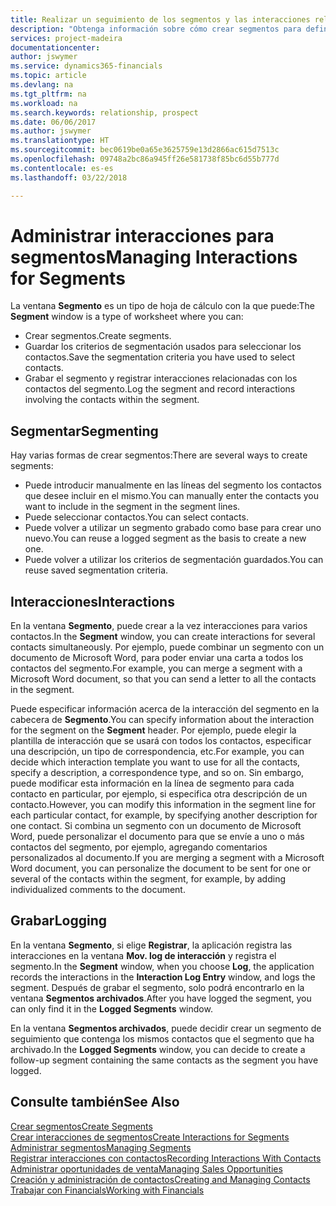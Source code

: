```yaml
---
title: Realizar un seguimiento de los segmentos y las interacciones relacionadas | Documentos de Microsoft
description: "Obtenga información sobre cómo crear segmentos para definir grupos de contactos y especificar interacciones para los segmentos."
services: project-madeira
documentationcenter: 
author: jswymer
ms.service: dynamics365-financials
ms.topic: article
ms.devlang: na
ms.tgt_pltfrm: na
ms.workload: na
ms.search.keywords: relationship, prospect
ms.date: 06/06/2017
ms.author: jswymer
ms.translationtype: HT
ms.sourcegitcommit: bec0619be0a65e3625759e13d2866ac615d7513c
ms.openlocfilehash: 09748a2bc86a945ff26e581738f85bc6d55b777d
ms.contentlocale: es-es
ms.lasthandoff: 03/22/2018

---
```

# <a name="managing-interactions-for-segments"></a><span data-ttu-id="cd110-103">Administrar interacciones para segmentos</span><span class="sxs-lookup"><span data-stu-id="cd110-103">Managing Interactions for Segments</span></span>
<span data-ttu-id="cd110-104">La ventana **Segmento** es un tipo de hoja de cálculo con la que puede:</span><span class="sxs-lookup"><span data-stu-id="cd110-104">The **Segment** window is a type of worksheet where you can:</span></span>

* <span data-ttu-id="cd110-105">Crear segmentos.</span><span class="sxs-lookup"><span data-stu-id="cd110-105">Create segments.</span></span>
* <span data-ttu-id="cd110-106">Guardar los criterios de segmentación usados para seleccionar los contactos.</span><span class="sxs-lookup"><span data-stu-id="cd110-106">Save the segmentation criteria you have used to select contacts.</span></span>
* <span data-ttu-id="cd110-107">Grabar el segmento y registrar interacciones relacionadas con los contactos del segmento.</span><span class="sxs-lookup"><span data-stu-id="cd110-107">Log the segment and record interactions involving the contacts within the segment.</span></span>

## <a name="segmenting"></a><span data-ttu-id="cd110-108">Segmentar</span><span class="sxs-lookup"><span data-stu-id="cd110-108">Segmenting</span></span>
<span data-ttu-id="cd110-109">Hay varias formas de crear segmentos:</span><span class="sxs-lookup"><span data-stu-id="cd110-109">There are several ways to create segments:</span></span>

* <span data-ttu-id="cd110-110">Puede introducir manualmente en las líneas del segmento los contactos que desee incluir en el mismo.</span><span class="sxs-lookup"><span data-stu-id="cd110-110">You can manually enter the contacts you want to include in the segment in the segment lines.</span></span>
* <span data-ttu-id="cd110-111">Puede seleccionar contactos.</span><span class="sxs-lookup"><span data-stu-id="cd110-111">You can select contacts.</span></span>
* <span data-ttu-id="cd110-112">Puede volver a utilizar un segmento grabado como base para crear uno nuevo.</span><span class="sxs-lookup"><span data-stu-id="cd110-112">You can reuse a logged segment as the basis to create a new one.</span></span>
* <span data-ttu-id="cd110-113">Puede volver a utilizar los criterios de segmentación guardados.</span><span class="sxs-lookup"><span data-stu-id="cd110-113">You can reuse saved segmentation criteria.</span></span>

## <a name="interactions"></a><span data-ttu-id="cd110-114">Interacciones</span><span class="sxs-lookup"><span data-stu-id="cd110-114">Interactions</span></span>
<span data-ttu-id="cd110-115">En la ventana **Segmento**, puede crear a la vez interacciones para varios contactos.</span><span class="sxs-lookup"><span data-stu-id="cd110-115">In the **Segment** window, you can create interactions for several contacts simultaneously.</span></span> <span data-ttu-id="cd110-116">Por ejemplo, puede combinar un segmento con un documento de Microsoft Word, para poder enviar una carta a todos los contactos del segmento.</span><span class="sxs-lookup"><span data-stu-id="cd110-116">For example, you can merge a segment with a Microsoft Word document, so that you can send a letter to all the contacts in the segment.</span></span>

<span data-ttu-id="cd110-117">Puede especificar información acerca de la interacción del segmento en la cabecera de **Segmento**.</span><span class="sxs-lookup"><span data-stu-id="cd110-117">You can specify information about the interaction for the segment on the **Segment** header.</span></span> <span data-ttu-id="cd110-118">Por ejemplo, puede elegir la plantilla de interacción que se usará con todos los contactos, especificar una descripción, un tipo de correspondencia, etc.</span><span class="sxs-lookup"><span data-stu-id="cd110-118">For example, you can decide which interaction template you want to use for all the contacts, specify a description, a correspondence type, and so on.</span></span> <span data-ttu-id="cd110-119">Sin embargo, puede modificar esta información en la línea de segmento para cada contacto en particular, por ejemplo, si especifica otra descripción de un contacto.</span><span class="sxs-lookup"><span data-stu-id="cd110-119">However, you can modify this information in the segment line for each particular contact, for example, by specifying another description for one contact.</span></span> <span data-ttu-id="cd110-120">Si combina un segmento con un documento de Microsoft Word, puede personalizar el documento para que se envíe a uno o más contactos del segmento, por ejemplo, agregando comentarios personalizados al documento.</span><span class="sxs-lookup"><span data-stu-id="cd110-120">If you are merging a segment with a Microsoft Word document, you can personalize the document to be sent for one or several of the contacts within the segment, for example, by adding individualized comments to the document.</span></span>

## <a name="logging"></a><span data-ttu-id="cd110-121">Grabar</span><span class="sxs-lookup"><span data-stu-id="cd110-121">Logging</span></span>
<span data-ttu-id="cd110-122">En la ventana **Segmento**, si elige **Registrar**, la aplicación registra las interacciones en la ventana **Mov. log de interacción** y registra el segmento.</span><span class="sxs-lookup"><span data-stu-id="cd110-122">In the **Segment** window, when you choose **Log**, the application records the interactions in the **Interaction Log Entry** window, and logs the segment.</span></span> <span data-ttu-id="cd110-123">Después de grabar el segmento, solo podrá encontrarlo en la ventana **Segmentos archivados**.</span><span class="sxs-lookup"><span data-stu-id="cd110-123">After you have logged the segment, you can only find it in the **Logged Segments** window.</span></span>

<span data-ttu-id="cd110-124">En la ventana **Segmentos archivados**, puede decidir crear un segmento de seguimiento que contenga los mismos contactos que el segmento que ha archivado.</span><span class="sxs-lookup"><span data-stu-id="cd110-124">In the **Logged Segments** window, you can decide to create a follow-up segment containing the same contacts as the segment you have logged.</span></span>

## <a name="see-also"></a><span data-ttu-id="cd110-125">Consulte también</span><span class="sxs-lookup"><span data-stu-id="cd110-125">See Also</span></span>
[<span data-ttu-id="cd110-126">Crear segmentos</span><span class="sxs-lookup"><span data-stu-id="cd110-126">Create Segments</span></span>](marketing-how-create-segment.md)  
[<span data-ttu-id="cd110-127">Crear interacciones de segmentos</span><span class="sxs-lookup"><span data-stu-id="cd110-127">Create Interactions for Segments</span></span>](marketing-how-create-interactions.md)  
[<span data-ttu-id="cd110-128">Administrar segmentos</span><span class="sxs-lookup"><span data-stu-id="cd110-128">Managing Segments</span></span>](marketing-segments.md)  
[<span data-ttu-id="cd110-129">Registrar interacciones con contactos</span><span class="sxs-lookup"><span data-stu-id="cd110-129">Recording Interactions With Contacts</span></span>](marketing-interactions.md)  
[<span data-ttu-id="cd110-130">Administrar oportunidades de venta</span><span class="sxs-lookup"><span data-stu-id="cd110-130">Managing Sales Opportunities</span></span>](marketing-manage-sales-opportunities.md)  
[<span data-ttu-id="cd110-131">Creación y administración de contactos</span><span class="sxs-lookup"><span data-stu-id="cd110-131">Creating and Managing Contacts</span></span>](marketing-contacts.md)  
[<span data-ttu-id="cd110-132">Trabajar con Financials</span><span class="sxs-lookup"><span data-stu-id="cd110-132">Working with Financials</span></span>](ui-work-product.md)

